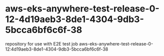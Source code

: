 # aws-eks-anywhere-test-release-0-12-4d19aeb3-8de1-4304-9db3-5bcca6bf6c6f-38
repository for use with E2E test job aws-eks-anywhere-test-release-0-12:4d19aeb3-8de1-4304-9db3-5bcca6bf6c6f-38
